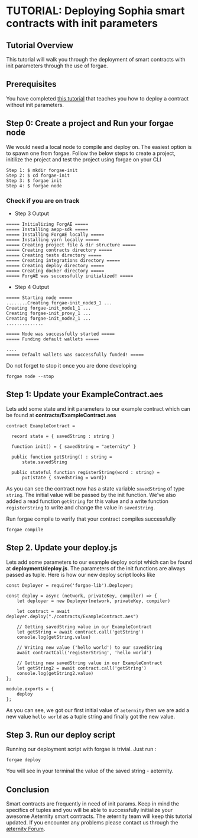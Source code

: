 # TUTORIAL: Deploying Sophia smart contracts with init parameters

## Tutorial Overview

This tutorial will walk you through the deployment of smart contracts with init parameters through the use of forgae.

## Prerequisites

You have completed [this tutorial](smart-contract-deployment-in-forgae.md) that teaches you how to deploy a contract without init parameters.

## Step 0: Create a project and Run your forgae node

We would need a local node to compile and deploy on. The easiest option is to spawn one from forgae. Follow the below steps to create a project, initilize the project and test the project using forgae on your CLI

```
Step 1: $ mkdir forgae-init
Step 2: $ cd forgae-init
Step 3: $ forgae init
Step 4: $ forgae node
```

### Check if you are on track

- Step 3 Output

```
===== Initializing ForgAE =====
===== Installing aepp-sdk =====
===== Installing ForgAE locally =====
===== Installing yarn locally =====
===== Creating project file & dir structure =====
===== Creating contracts directory =====
===== Creating tests directory =====
===== Creating integrations directory =====
===== Creating deploy directory =====
===== Creating docker directory =====
===== ForgAE was successfully initialized! =====
```

- Step 4 Output

```
===== Starting node =====
........Creating forgae-init_node3_1 ...
Creating forgae-init_node1_1 ...
Creating forgae-init_proxy_1 ...
Creating forgae-init_node2_1 ...
..............

===== Node was successfully started =====
===== Funding default wallets =====

....
===== Default wallets was successfully funded! =====
```

Do not forget to stop it once you are done developing

```
forgae node --stop
```

## Step 1: Update your ExampleContract.aes

Lets add some state and init parameters to our example contract which can be found at **contracts/ExampleContract.aes**

```
contract ExampleContract =

  record state = { savedString : string }

  function init() = { savedString = "aeternity" }

  public function getString() : string =
	  state.savedString

  public stateful function registerString(word : string) =
	  put(state { savedString = word})
```

As you can see the contract now has a state variable `savedString` of type `string`. The initial value will be passed by the init function. We've also added a read function `getString` for this value and a write function `registerString` to write and change the value in `savedString`.

Run forgae compile to verify that your contract compiles successfully

```
forgae compile
```

## Step 2. Update your deploy.js

Lets add some parameters to our example deploy script which can be found at **deployment/deploy.js**. The parameters of the init functions are always passed as tuple. Here is how our new deploy script looks like

```
const Deployer = require('forgae-lib').Deployer;

const deploy = async (network, privateKey, compiler) => {
    let deployer = new Deployer(network, privateKey, compiler)

    let contract = await deployer.deploy("./contracts/ExampleContract.aes")

    // Getting savedString value in our ExampleContract
    let getString = await contract.call('getString')
    console.log(getString.value)

    // Writing new value ('hello world') to our savedString
    await contractCall('registerString', 'hello world')

    // Getting new savedString value in our ExampleContract
    let getString2 = await contract.call('getString')
    console.log(getString2.value)
};

module.exports = {
    deploy
};
```

As you can see, we got our first initial value of `aeternity` then we are add a new value `hello world` as a tuple string and finally got the new value.

## Step 3. Run our deploy script

Running our deployment script with forgae is trivial. Just run :
```
forgae deploy
```

You will see in your terminal the value of the saved string - aeternity.

## Conclusion

Smart contracts are frequently in need of init params. Keep in mind the specifics of tuples and you will be able to successfully initialize your awesome Aeternity smart contracts. The æternity team will keep this tutorial updated. If you encounter any problems please contact us through the [æternity Forum](https://forum.aeternity.com/c/development).
